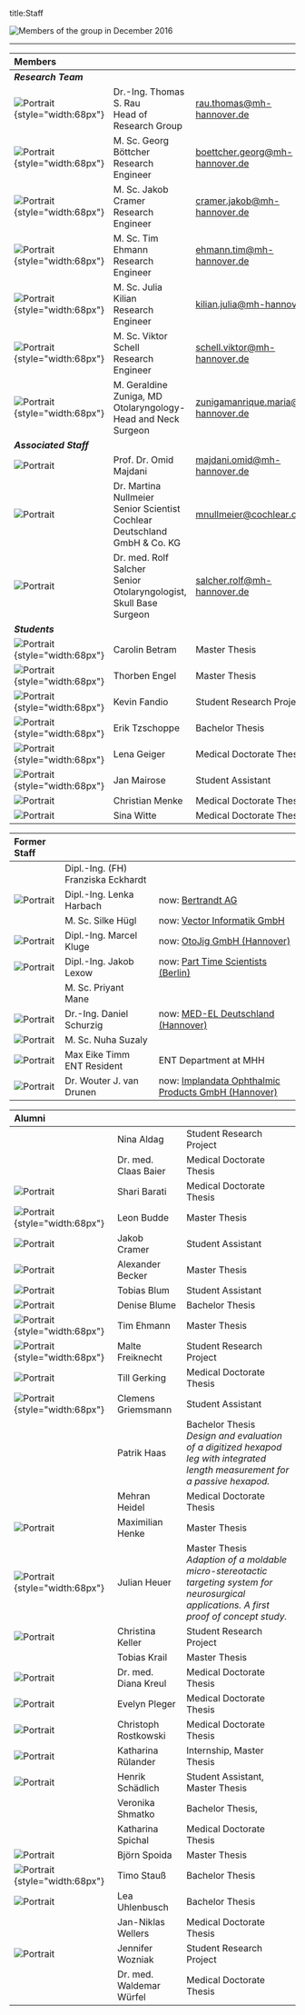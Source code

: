 title:Staff

![Members of the group in December 2016](staff/IMG_3601_Kopie.jpg "Members of the group in December 2016")

- - - 


| Members |||
|:--|:-------------------------------------------------|:--------------------------------------|
| ***Research Team***     |||
|![Portrait](staff/Portrait_ThomasR.jpg){style="width:68px"} | Dr.-Ing. Thomas S. Rau <br> Head of Research Group <br>         | rau.thomas@mh-hannover.de   |
|![Portrait](staff/Portrait_GeorgB.jpg){style="width:68px"}  | M. Sc. Georg Böttcher <br> Research Engineer <br>  | boettcher.georg@mh-hannover.de |
|![Portrait](staff/Portrait_JakobC.jpg){style="width:68px"}    | M. Sc. Jakob Cramer <br> Research Engineer <br> | cramer.jakob@mh-hannover.de |
|![Portrait](staff/Portrait_TimE.jpg){style="width:68px"} 	| M. Sc. Tim Ehmann <br> Research Engineer                 | ehmann.tim@mh-hannover.de |
|![Portrait](staff/Portrait_JuliaK.jpg){style="width:68px"}  | M. Sc. Julia Kilian <br> Research Engineer <br>            | kilian.julia@mh-hannover.de |
|![Portrait](staff/Portrait_ViktorS.jpg){style="width:68px"}   | M. Sc. Viktor Schell <br> Research Engineer <br> | schell.viktor@mh-hannover.de |
|![Portrait](staff/Portrait_GeraldineZ.jpg){style="width:68px"}  | M. Geraldine Zuniga, MD <br>	Otolaryngology-Head and Neck Surgeon 		| zunigamanrique.maria@mh-hannover.de	  |
| ***Associated Staff***  |||	
|![Portrait](staff/Omid.jpg) | Prof. Dr. Omid Majdani           | majdani.omid@mh-hannover.de        |
|![Portrait](staff/empty.jpg)  | Dr. Martina Nullmeier	<br> Senior Scientist <br> Cochlear Deutschland GmbH & Co. KG | mnullmeier@cochlear.com |
|![Portrait](staff/rolf.jpg) | Dr. med. Rolf Salcher  <br> Senior Otolaryngologist, Skull Base Surgeon     		| salcher.rolf@mh-hannover.de|
| ***Students*** |||  
|![Portrait](staff/Portrait_CarolinB.jpg){style="width:68px"} | Carolin Betram              | Master Thesis  |
|![Portrait](staff/Portrait_ThorbenE.jpg){style="width:68px"} | Thorben Engel               | Master Thesis  |
|![Portrait](staff/Portrait_KevinF.jpg){style="width:68px"}   | Kevin Fandio                | Student Research Project |
|![Portrait](staff/Portrait_ErikT.jpg){style="width:68px"}    | Erik Tzschoppe              | Bachelor Thesis |
|![Portrait](staff/lena.jpg){style="width:68px"}              | Lena Geiger								  | Medical Doctorate Thesis  | 
|![Portrait](staff/Portrait_JanM.jpg){style="width:68px"}	    | Jan Mairose								  | Student Assistant	| 
|![Portrait](staff/christianm.png)                            | Christian Menke					  	| Medical Doctorate Thesis |
|![Portrait](staff/empty.jpg) 	                              | Sina Witte 				    			| Medical Doctorate Thesis |



| Former Staff |||
|:--|:------------------|:--------------------------------------|               				
|                               | Dipl.-Ing. (FH) Franziska Eckhardt     |  |
|![Portrait](staff/lenka.png)   | Dipl.-Ing. Lenka Harbach                | now: [Bertrandt AG](https://www.bertrandt.com/) |
|                             	| M. Sc. Silke Hügl                			  | now: [Vector Informatik GmbH](https://www.vector.com/de/de/) 	|
|![Portrait](staff/Marcel.jpg)  | Dipl.-Ing. Marcel Kluge                 | now: [OtoJig GmbH (Hannover)](http://www.otojig.com/)  |
|![Portrait](staff/Jakob.jpg)   | Dipl.-Ing. Jakob Lexow                  | now: [Part Time Scientists (Berlin)](https://ptscientists.com/)         |
|                               | M. Sc. Priyant Mane                    |  |
|![Portrait](staff/daniel.png)  | Dr.-Ing. Daniel Schurzig                | now: [MED-EL Deutschland (Hannover)](www.medel.com) |
|![Portrait](staff/nuha.jpg) 	  | M. Sc. Nuha Suzaly			   			        |     	|
|![Portrait](staff/maxt.png)    | Max Eike Timm  <br> ENT Resident        | ENT Department at MHH |
|![Portrait](staff/Wouter.jpg)  | Dr. Wouter J. van Drunen                | now: [Implandata Ophthalmic Products GmbH (Hannover)](http://www.implandata.com) |

| Alumni |||
|:--|:------------------|:--------------------------------------|     
|	                              | Nina Aldag								| Student Research Project |
|                          	    | Dr. med. Claas Baier					| Medical Doctorate Thesis |
|![Portrait](staff/empty.jpg) 	| Shari Barati								| Medical Doctorate Thesis |
|![Portrait](staff/Portrait_LeonB.jpg){style="width:68px"}  | Leon Budde                  | Master Thesis |
|![Portrait](staff/jakobc.jpg)	| Jakob Cramer 								| Student Assistant  |
|![Portrait](staff/alexbecker.jpg)| Alexander Becker 				|  Master Thesis|
|![Portrait](staff/tobias.png) 	  | Tobias Blum 								| Student Assistant |
|![Portrait](staff/deniseb.png)   | Denise Blume 							| Bachelor Thesis    |
|![Portrait](staff/Portrait_TimE.jpg){style="width:68px"} 	| Tim Ehmann                  | Master Thesis |
|![Portrait](staff/Portrait_MalteF.jpg){style="width:68px"}	| Malte Freiknecht            | Student Research Project |
|![Portrait](staff/till.jpg) 	    | Till Gerking								| Medical Doctorate Thesis|
|![Portrait](staff/Portrait_ClemensG.jpg){style="width:68px"} 	| Clemens Griemsmann					| Student Assistant |
|                                                             | Patrik Haas                 | Bachelor Thesis <br> _Design and evaluation of a digitized hexapod leg with integrated length measurement for a passive hexapod._ |
|                              	  | Mehran Heidel 							| Medical Doctorate Thesis	|
|![Portrait](staff/max.png)		  | Maximilian Henke						| Master Thesis	|
|![Portrait](staff/Portrait_JulianH.jpg){style="width:68px"}  | Julian Heuer                | Master Thesis <br> _Adaption of a moldable micro-stereotactic targeting system for neurosurgical applications. A first proof of concept study._ |
|![Portrait](staff/christina.jpg)| Christina Keller				    		| Student Research Project |
|                             	  | Tobias Krail								| Master Thesis    |
|![Portrait](staff/Diana.jpg) 	  | Dr. med. Diana Kreul					| Medical Doctorate Thesis	|
|![Portrait](staff/evelynp.png)   | Evelyn Pleger							   	| Medical Doctorate  Thesis|
|![Portrait](staff/christoph.jpg) | Christoph Rostkowski					| Medical Doctorate  Thesis	|
|![Portrait](staff/katharina.jpg) | Katharina Rülander				| Internship, Master Thesis							 |
|![Portrait](staff/henrik.png)	  | Henrik Schädlich				 	| Student Assistant, Master Thesis   |
|                             	  | Veronika Shmatko						| Bachelor Thesis, 	|
|                             	  | Katharina Spichal							| Medical Doctorate Thesis	|
|![Portrait](staff/bjoern.jpg)	  | Björn Spoida							| Master Thesis 		|
|![Portrait](staff/Portrait_TimoS.jpg){style="width:68px"}   | Timo Stauß                  | Bachelor Thesis | 
|![Portrait](staff/lea.png)		    | Lea Uhlenbusch 							| Bachelor Thesis |
|                               	| Jan-Niklas Wellers						| Medical Doctorate Thesis |
|![Portrait](staff/jennifer.jpg)  | Jennifer Wozniak				    	| Student Research Project  |
|                             	  | Dr. med. Waldemar Würfel				| Medical Doctorate  Thesis	|


